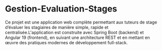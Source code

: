 # Gestion-Evaluation-Stages
Ce projet est une application web complète permettant aux tuteurs de stage d’évaluer les stagiaires de manière simple, rapide et centralisée.L'application est construite avec Spring Boot (backend) et Angular 19 (frontend), en suivant une architecture REST et en mettant en œuvre des pratiques modernes de développement full-stack.
